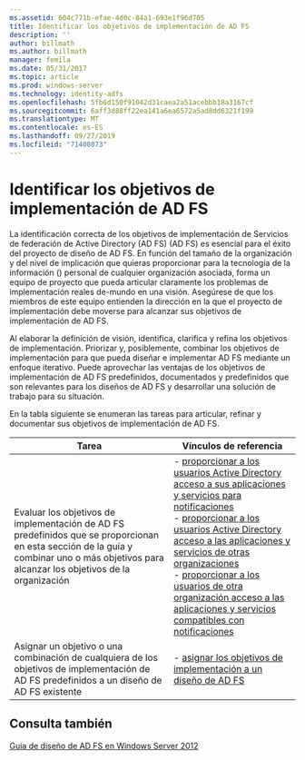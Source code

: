 ```yaml
---
ms.assetid: 604c771b-efae-4d0c-84a1-693e1f96d705
title: Identificar los objetivos de implementación de AD FS
description: ''
author: billmath
ms.author: billmath
manager: femila
ms.date: 05/31/2017
ms.topic: article
ms.prod: windows-server
ms.technology: identity-adfs
ms.openlocfilehash: 5fb6d150f91042d31caea2a51acebbb18a3167cf
ms.sourcegitcommit: 6aff3d88ff22ea141a6ea6572a5ad8dd6321f199
ms.translationtype: MT
ms.contentlocale: es-ES
ms.lasthandoff: 09/27/2019
ms.locfileid: "71408073"
---
```

# <a name="identifying-your-ad-fs-deployment-goals"></a>Identificar los objetivos de implementación de AD FS

La identificación correcta de los objetivos de implementación de Servicios de federación de Active Directory (AD FS) \(AD FS\) es esencial para el éxito del proyecto de diseño de AD FS. En función del tamaño de la organización y del nivel de implicación que quieras proporcionar para la tecnología de la información \(\) personal de cualquier organización asociada, forma un equipo de proyecto que pueda articular claramente los problemas de implementación reales de\-mundo en una visión. Asegúrese de que los miembros de este equipo entienden la dirección en la que el proyecto de implementación debe moverse para alcanzar sus objetivos de implementación de AD FS.  
  
Al elaborar la definición de visión, identifica, clarifica y refina los objetivos de implementación. Priorizar y, posiblemente, combinar los objetivos de implementación para que pueda diseñar e implementar AD FS mediante un enfoque iterativo. Puede aprovechar las ventajas de los objetivos de implementación de AD FS predefinidos, documentados y predefinidos que son relevantes para los diseños de AD FS y desarrollar una solución de trabajo para su situación.  
  
En la tabla siguiente se enumeran las tareas para articular, refinar y documentar sus objetivos de implementación de AD FS.  
  
|Tarea|Vínculos de referencia|  
|--------|-------------------|  
|Evaluar los objetivos de implementación de AD FS predefinidos que se proporcionan en esta sección de la guía y combinar uno o más objetivos para alcanzar los objetivos de la organización|-   [proporcionar a los usuarios Active Directory acceso a sus aplicaciones y servicios para notificaciones](Provide-Your-Active-Directory-Users-Access-to-Your-Claims-Aware-Applications-and-Services.md)<br />-   [proporcionar a los usuarios Active Directory acceso a las aplicaciones y servicios de otras organizaciones](Provide-Your-Active-Directory-Users-Access-to-the-Applications-and-Services-of-Other-Organizations.md)<br />-   [proporcionar a los usuarios de otra organización acceso a las aplicaciones y servicios compatibles con notificaciones](Provide-Users-in-Another-Organization-Access-to-Your-Claims-Aware-Applications-and-Services.md)|  
|Asignar un objetivo o una combinación de cualquiera de los objetivos de implementación de AD FS predefinidos a un diseño de AD FS existente|-   [asignar los objetivos de implementación a un diseño de AD FS](Mapping-Your-Deployment-Goals-to-an-AD-FS-Design.md)|  
  
## <a name="see-also"></a>Consulta también
[Guía de diseño de AD FS en Windows Server 2012](AD-FS-Design-Guide-in-Windows-Server-2012.md)

